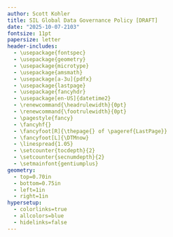 ```yaml
---
author: Scott Kohler
title: SIL Global Data Governance Policy [DRAFT]
date: "2025-10-07-2103"
fontsize: 11pt
papersize: letter
header-includes:
  - \usepackage{fontspec}
  - \usepackage{geometry}
  - \usepackage{microtype}
  - \usepackage{amsmath}
  - \usepackage[a-3u]{pdfx}
  - \usepackage{lastpage}
  - \usepackage{fancyhdr}
  - \usepackage[en-US]{datetime2}
  - \renewcommand{\headrulewidth}{0pt}
  - \renewcommand{\footrulewidth}{0pt}
  - \pagestyle{fancy}
  - \fancyhf{}
  - \fancyfoot[R]{\thepage{} of \pageref{LastPage}}
  - \fancyfoot[L]{\DTMnow}
  - \linespread{1.05}
  - \setcounter{tocdepth}{2}
  - \setcounter{secnumdepth}{2}
  - \setmainfont{gentiumplus}
geometry:
  - top=0.70in
  - bottom=0.75in
  - left=1in
  - right=1in
hypersetup:
  - colorlinks=true
  - allcolors=blue
  - hidelinks=false
---
```

